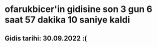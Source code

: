 # ofarukbicer'in gidisine son 3 gun 6 saat 57 dakika 10 saniye kaldi

## Gidis tarihi: 30.09.2022 :(